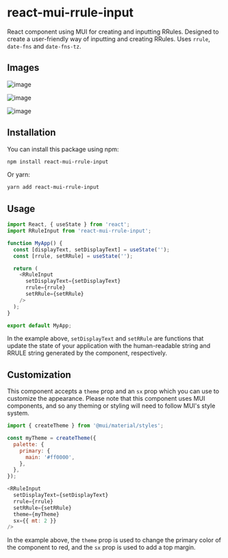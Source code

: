 # react-mui-rrule-input
React component using MUI for creating and inputting RRules. Designed to create a user-friendly way of inputting and creating RRules. Uses `rrule`, `date-fns` and `date-fns-tz`.

## Images
![image](https://github.com/totallyrin/react-mui-rrule-input/assets/1056415/20a96ada-e196-43ce-b5e8-f555475093bf) 

![image](https://github.com/totallyrin/react-mui-rrule-input/assets/1056415/5ff5471a-9be4-4342-a95b-6c56faa1ece2)

![image](https://github.com/totallyrin/react-mui-rrule-input/assets/1056415/d3c84394-a886-4296-8a64-6ca23f0d244e)

## Installation
You can install this package using npm:
```bash
npm install react-mui-rrule-input
```
Or yarn:
```bash
yarn add react-mui-rrule-input
```

## Usage
```js
import React, { useState } from 'react';
import RRuleInput from 'react-mui-rrule-input';

function MyApp() {
  const [displayText, setDisplayText] = useState('');
  const [rrule, setRRule] = useState('');

  return (
    <RRuleInput
      setDisplayText={setDisplayText}
      rrule={rrule}
      setRRule={setRRule}
    />
  );
}

export default MyApp;
```
In the example above, `setDisplayText` and `setRRule` are functions that update the state of your application with the human-readable string and RRULE string generated by the component, respectively.

## Customization
This component accepts a `theme` prop and an `sx` prop which you can use to customize the appearance. Please note that this component uses MUI components, and so any theming or styling will need to follow MUI's style system.
```js
import { createTheme } from '@mui/material/styles';

const myTheme = createTheme({
  palette: {
    primary: {
      main: '#ff0000',
    },
  },
});

<RRuleInput
  setDisplayText={setDisplayText}
  rrule={rrule}
  setRRule={setRRule}
  theme={myTheme}
  sx={{ mt: 2 }}
/>
```
In the example above, the `theme` prop is used to change the primary color of the component to red, and the `sx` prop is used to add a top margin.
